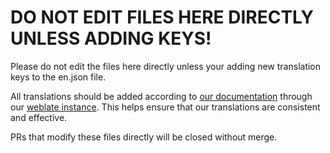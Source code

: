 # DO NOT EDIT FILES HERE DIRECTLY UNLESS ADDING KEYS!

Please do not edit the files here directly unless your adding new translation keys to the en.json file.

All translations should be added according to [our documentation](https://homebox.software/en/contribute/get-started.html#translations) through our [weblate instance](https://translate.sysadminsmedia.com).
This helps ensure that our translations are consistent and effective.

PRs that modify these files directly will be closed without merge.
